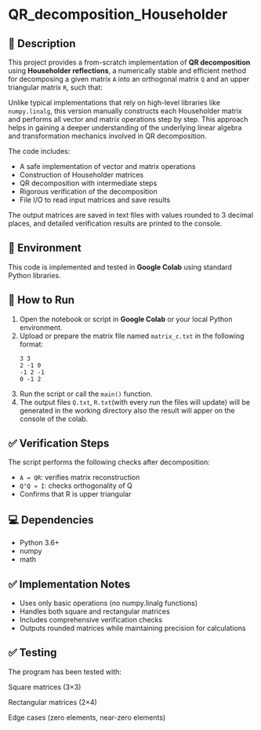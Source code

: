 # QR_decomposition_Householder

## 📌 Description

This project provides a from-scratch implementation of **QR decomposition** using **Householder reflections**, a numerically stable and efficient method for decomposing a given matrix `A` into an orthogonal matrix `Q` and an upper triangular matrix `R`, such that:

Unlike typical implementations that rely on high-level libraries like `numpy.linalg`, this version manually constructs each Householder matrix and performs all vector and matrix operations step by step. This approach helps in gaining a deeper understanding of the underlying linear algebra and transformation mechanics involved in QR decomposition.

The code includes:
- A safe implementation of vector and matrix operations
- Construction of Householder matrices
- QR decomposition with intermediate steps
- Rigorous verification of the decomposition
- File I/O to read input matrices and save results

The output matrices are saved in text files with values rounded to 3 decimal places, and detailed verification results are printed to the console.

## 🧪 Environment

This code is implemented and tested in **Google Colab** using standard Python libraries.

## 🚀 How to Run

1. Open the notebook or script in **Google Colab** or your local Python environment.
2. Upload or prepare the matrix file named `matrix_c.txt` in the following format:
    ```
   3 3
   2 -1 0
   -1 2 -1
   0 -1 2
    ```
3. Run the script or call the `main()` function.
4. The output files `Q.txt`, `R.txt`(with every run the files will update) will be generated in the working directory also the result will apper on the console of the colab.


## ✅ Verification Steps

The script performs the following checks after decomposition:
- `A ≈ QR`: verifies matrix reconstruction
- `QᵀQ ≈ I`: checks orthogonality of Q
- Confirms that R is upper triangular

## 💻 Dependencies

- Python 3.6+
- numpy
- math

## ✅ Implementation Notes

- Uses only basic operations (no numpy.linalg functions)
- Handles both square and rectangular matrices
- Includes comprehensive verification checks
- Outputs rounded matrices while maintaining precision for calculations

## ✅ Testing

The program has been tested with:

Square matrices (3×3)

Rectangular matrices (2×4)

Edge cases (zero elements, near-zero elements)
